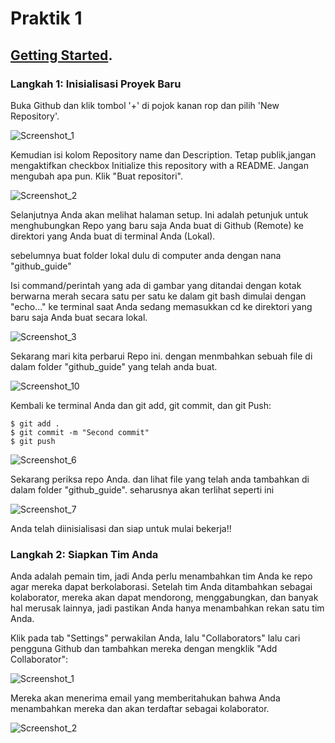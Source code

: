 # Praktik 1

## [Getting Started](https://medium.com/@jonathanmines/the-ultimate-github-collaboration-guide-df816e98fb67).

### Langkah 1: Inisialisasi Proyek Baru

Buka Github dan klik tombol '+' di pojok kanan rop dan pilih 'New Repository'.

![Screenshot_1](https://user-images.githubusercontent.com/110981711/184479160-46ab4a8e-c28b-463a-b6d3-d0bcee90b29f.png)

 Kemudian isi kolom Repository name dan Description. Tetap publik,jangan mengaktifkan checkbox Initialize this repository with a README. Jangan mengubah apa pun. Klik "Buat repositori".
 
 ![Screenshot_2](https://user-images.githubusercontent.com/110981711/184479311-ef0528f1-c21b-4440-aaa9-df958feb5e64.png)
 
Selanjutnya Anda akan melihat halaman setup. Ini adalah petunjuk untuk menghubungkan Repo yang baru saja Anda buat di Github (Remote) ke direktori yang Anda buat di terminal Anda (Lokal).

sebelumnya buat folder lokal dulu di computer anda dengan nana "github_guide"

Isi command/perintah yang ada di gambar yang ditandai dengan kotak berwarna merah secara satu per satu ke dalam git bash dimulai dengan "echo..." ke terminal saat Anda sedang memasukkan cd ke direktori yang baru saja Anda buat secara lokal.

![Screenshot_3](https://user-images.githubusercontent.com/110981711/184479458-ae4f2c68-83fe-4bdc-9087-a438568a6c36.png)

Sekarang mari kita perbarui Repo ini. dengan menmbahkan sebuah file di dalam folder "github_guide" yang telah anda buat.

![Screenshot_10](https://user-images.githubusercontent.com/110981711/184479679-c4a9aa72-2d58-4500-9c90-b3ba9afbc9be.png)

Kembali ke terminal Anda dan git add, git commit, dan git Push:

```
$ git add .
$ git commit -m "Second commit"
$ git push
```

![Screenshot_6](https://user-images.githubusercontent.com/110981711/184479809-730be518-dd85-4f81-841c-1dd4ce719d23.png)

Sekarang periksa repo Anda. dan lihat file yang telah anda tambahkan di dalam folder "github_guide". seharusnya akan terlihat seperti ini

![Screenshot_7](https://user-images.githubusercontent.com/110981711/184479796-bf0ea585-e90f-49a2-93d3-398dbae3e1f7.png)

Anda telah diinisialisasi dan siap untuk mulai bekerja!!

### Langkah 2: Siapkan Tim Anda

Anda adalah pemain tim, jadi Anda perlu menambahkan tim Anda ke repo agar mereka dapat berkolaborasi. Setelah tim Anda ditambahkan sebagai kolaborator, mereka akan dapat mendorong, menggabungkan, dan banyak hal merusak lainnya, jadi pastikan Anda hanya menambahkan rekan satu tim Anda.

Klik pada tab "Settings" perwakilan Anda, lalu "Collaborators" lalu cari pengguna Github dan tambahkan mereka dengan mengklik "Add Collaborator":

![Screenshot_1](https://user-images.githubusercontent.com/110981711/184480090-e828c05c-87cd-452c-a04b-5e72abf9eead.png)

Mereka akan menerima email yang memberitahukan bahwa Anda menambahkan mereka dan akan terdaftar sebagai kolaborator.

![Screenshot_2](https://user-images.githubusercontent.com/110981711/184480147-684f221e-954f-46ef-bb71-1666c8b26225.png)

